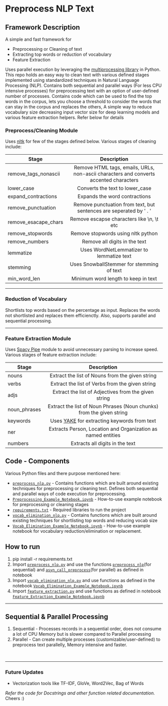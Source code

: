 # Preprocess NLP Text

## Framework Description

A simple and fast framework for 
* Preprocessing or Cleaning of text
* Extracting top words or reduction of vocabulary 
* Feature Extraction

Uses parallel execution by leveraging the [multiprocessing library](https://docs.python.org/3.6/library/multiprocessing.html) in Python. This repo holds an easy way to clean text with various defined stages implemented using standardized techniques in Natural Language Processing (NLP). Contains both sequential and parallel ways (For less CPU intensive processes) for preprocessing text with an option of user-defined number of processes. Contains code which can be used to find the top words in the corpus, lets you choose a threshold to consider the words that can stay in the corpus and replaces the others, A simple way to reduce vocabulary size decreasing input vector size for deep learning models and various feature extraction helpers. Refer below for details


### Preprocess/Cleaning Module
Uses [nltk](https://www.nltk.org/) for few of the stages defined below.
Various stages of cleaning include:

| Stage                     | Description                                                                           |
| ------------------------- |:-------------------------------------------------------------------------------------:|
| remove_tags_nonascii      | Remove HTML tags, emails, URLs, non-ascii characters and converts accented characters |
| lower_case                | Converts the text to lower_case                                                       |
| expand_contractions       | Expands the word contractions                                                         |
| remove_punctuation        | Remove punctuation from text, but sentences are seperated by ' . '                    |
| remove_esacape_chars      | Remove escapse characters like \n, \t etc                                             |
| remove_stopwords          | Remove stopwords using nltk python                                                    |
| remove_numbers            | Remove all digits in the text                                                         |
| lemmatize                 | Uses WordNetLemmatizer to lemmatize text                                              |
| stemming                  | Uses SnowballStemmer for stemming of text                                             |
| min_word_len              | Minimum word length to keep in text                                                   |

---
### Reduction of Vocabulary 
Shortlists top words based on the percentage as input. Replaces the words not shortlisted and replaces them efficienctly. Also, supports parallel and sequential processing. 

---

### Feature Extraction Module
Uses [Spacy Pipe](https://spacy.io/usage/processing-pipelines) module to avoid unnecessary parsing to increase speed.
Various stages of feature extraction include:

| Stage                     | Description                                                                           |
| ------------------------- |:-------------------------------------------------------------------------------------:|
| nouns                     | Extract the list of Nouns from the given string                                       |
| verbs                     | Extract the list of Verbs from the given string                                       |
| adjs                      | Extract the list of Adjectives from the given string                                  |
| noun_phrases              | Extract the list of Noun Phrases (Noun chunks) from the given string                  |
| keywords                  | Uses [YAKE](https://github.com/LIAAD/yake) for extracting keywords from text          |
| ner                       | Extracts Person, Location and Organization as named entities                          |
| numbers                   | Extracts all digits in the text                                                       |


## Code - Components

Various Python files and there purpose mentioned here:

* [`preprocess_nlp.py`](https://github.com/nikhiljsk/preprocess_nlp/blob/master/preprocess/preprocess_nlp.py) - Contains functions which are built around existing techniques for preprocessing or cleaning text. Defines both sequential and parallel ways of code execution for preprocessing.
* [`Preprocessing_Example_Notebook.ipynb`](https://github.com/nikhiljsk/preprocess_nlp/blob/master/preprocess/Preprocessing_Example_Notebook.ipynb)    - How-to-use example notebook for preprocessing or cleaning stages
* [`requirements.txt`](https://github.com/nikhiljsk/preprocess_nlp/blob/master/requirements.txt)                        - Required libraries to run the project
* [`vocab_elimination_nlp.py`](https://github.com/nikhiljsk/preprocess_nlp/blob/master/vocab_elimination/vocab_elimination_nlp.py) - Contains functions which are built around existing techniques for shortlisting top words and reducing vocab size
* [`Vocab_Elimination_Example_Notebook.ipynb`](https://github.com/nikhiljsk/preprocess_nlp/blob/master/vocab_elimination/Vocab_Elimination_Example_Notebook.ipynb) - How-to-use example notebook for vocabulary reduction/elimination or replacement.

## How to run

1. pip install -r requirements.txt
2. Import [`preprocess_nlp.py`](https://github.com/nikhiljsk/preprocess_nlp/blob/master/preprocess/preprocess_nlp.py) and use the functions [`preprocess_nlp`](https://github.com/nikhiljsk/preprocess_nlp/blob/master/preprocess/preprocess_nlp.py#L34)(for sequential) and [`asyn_call_preprocess`](https://github.com/nikhiljsk/preprocess_nlp/blob/master/preprocess/preprocess_nlp.py#L149)(for parallel) as defined in notebook
3. Import [`vocab_elimination_nlp.py`](https://github.com/nikhiljsk/preprocess_nlp/blob/master/vocab_elimination/vocab_elimination_nlp.py) and use functions as defined in the notebook [`Vocab_Elimination_Example_Notebook.ipynb`](https://github.com/nikhiljsk/preprocess_nlp/blob/master/vocab_elimination/Vocab_Elimination_Example_Notebook.ipynb)
4. Import [`feature_extraction.py`](https://github.com/nikhiljsk/preprocess_nlp/blob/master/feature_extraction/feature_extraction.py) and use functions as defined in notebook [`Feature_Extraction_Example_Notebook.ipynb`](https://github.com/nikhiljsk/preprocess_nlp/blob/master/feature_extraction/Feature_Extraction_Example_Notebook.ipynb)

---

## Sequential & Parallel Processing

1. Sequential   - Processes records in a sequential order, does not consume a lot of CPU Memory but is slower compared to Parallel processing
2. Parallel     - Can create multiple processes (customizable/user-defined) to preprocess text parallelly, Memory intensive and faster.
<br>

---
### Future Updates
* Vectorization tools like TF-IDF, GloVe, Word2Vec, Bag of Words

*Refer the code for Docstrings and other function related documentation.* 
<br>
Cheers :)
